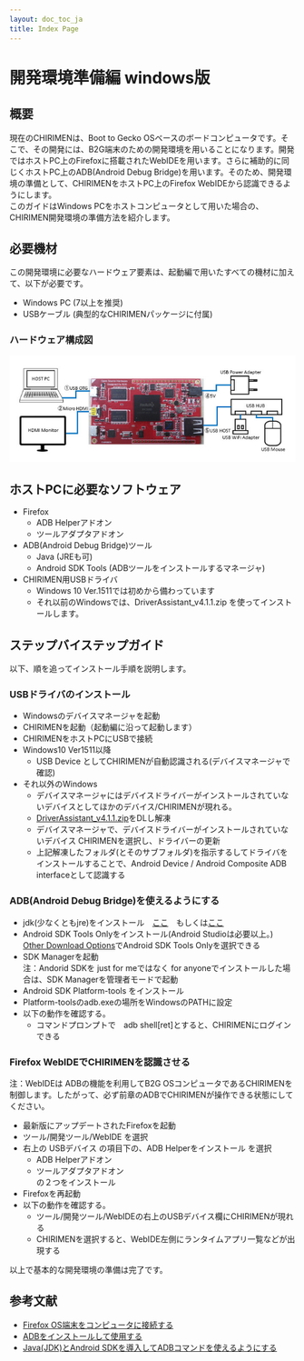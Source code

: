 ```yaml
---
layout: doc_toc_ja
title: Index Page
---
```

# 開発環境準備編 windows版

## 概要
現在のCHIRIMENは、Boot to Gecko OSベースのボードコンピュータです。そこで、その開発には、B2G端末のための開発環境を用いることになります。開発ではホストPC上のFirefoxに搭載されたWebIDEを用います。さらに補助的に同じくホストPC上のADB(Android Debug Bridge)を用います。そのため、開発環境の準備として、CHIRIMENをホストPC上のFirefox WebIDEから認識できるようにします。  
このガイドはWindows PCをホストコンピュータとして用いた場合の、CHIRIMEN開発環境の準備方法を紹介します。

## 必要機材
この開発環境に必要なハードウェア要素は、起動編で用いたすべての機材に加えて、以下が必要です。

- Windows PC (7以上を推奨)
- USBケーブル (典型的なCHIRIMENパッケージに付属)

### ハードウェア構成図
![chirimen_dev_conf](../images/chirimen_dev_conf.jpg) 

## ホストPCに必要なソフトウェア
- Firefox
  - ADB Helperアドオン
  - ツールアダプタアドオン
- ADB(Android Debug Bridge)ツール
  - Java (JREも可)
  - Android SDK Tools (ADBツールをインストールするマネージャ)
- CHIRIMEN用USBドライバ
  - Windows 10 Ver.1511では初めから備わっています
  - それ以前のWindowsでは、DriverAssistant_v4.1.1.zip を使ってインストールします。
  
## ステップバイステップガイド
以下、順を追ってインストール手順を説明します。

### USBドライバのインストール
- Windowsのデバイスマネージャを起動
- CHIRIMENを起動（起動編に沿って起動します）
- CHIRIMENをホストPCにUSBで接続
- Windows10 Ver1511以降
  - USB Device としてCHIRIMENが自動認識される(デバイスマネージャで確認)
- それ以外のWindows
  - デバイスマネージャにはデバイスドライバーがインストールされていないデバイスとしてほかのデバイス/CHIRIMENが現れる。
  - [DriverAssistant_v4.1.1.zip](https://github.com/MozOpenHard/CHIRIMEN-tools/blob/master/DriverAssistant_v4.1.1.zip)をDLし解凍
  - デバイスマネージャで、デバイスドライバーがインストールされていないデバイス CHIRIMENを選択し、ドライバーの更新
  - 上記解凍したフォルダ(とそのサブフォルダ)を指示するしてドライバをインストールすることで、Android Device / Android Composite ADB interfaceとして認識する

### ADB(Android Debug Bridge)を使えるようにする
- jdk(少なくともjre)をインストール　[ここ](http://www.oracle.com/technetwork/java/javase/downloads/index.html)　もしくは[ここ](https://java.com/ja/download/)
- Android SDK Tools Onlyをインストール(Android Studioは必要以上。)  
[Other Download Options](http://developer.android.com/sdk/index.html#Other)でAndroid SDK Tools Onlyを選択できる
- SDK Managerを起動  
注：Andorid SDKを just for meではなく for anyoneでインストールした場合は、SDK Managerを管理者モードで起動
- Android SDK Platform-tools をインストール
- Platform-toolsのadb.exeの場所をWindowsのPATHに設定
- 以下の動作を確認する。
  - コマンドプロンプトで　adb shell[ret]とすると、CHIRIMENにログインできる
  
### Firefox WebIDEでCHIRIMENを認識させる
注：WebIDEは ADBの機能を利用してB2G OSコンピュータであるCHIRIMENを制御します。したがって、必ず前章のADBでCHIRIMENが操作できる状態にしてください。

- 最新版にアップデートされたFirefoxを起動
- ツール/開発ツール/WebIDE を選択
- 右上の USBデバイス の項目下の、ADB Helperをインストール を選択
  - ADB Helperアドオン
  - ツールアダプタアドオン  
の２つをインストール
- Firefoxを再起動
- 以下の動作を確認する。
  - ツール/開発ツール/WebIDEの右上のUSBデバイス欄にCHIRIMENが現れる
  - CHIRIMENを選択すると、WebIDE左側にランタイムアプリ一覧などが出現する

以上で基本的な開発環境の準備は完了です。


## 参考文献
- [Firefox OS端末をコンピュータに接続する](https://developer.mozilla.org/ja/Firefox_OS/Debugging/Connecting_a_Firefox_OS_device_to_the_desktop)
- [ADBをインストールして使用する](https://developer.mozilla.org/ja/Firefox_OS/Debugging/Installing_ADB)
- [Java(JDK)とAndroid SDKを導入してADBコマンドを使えるようにする](http://andmem.blogspot.jp/2014/04/installjdkandroidsdkadb.html)
